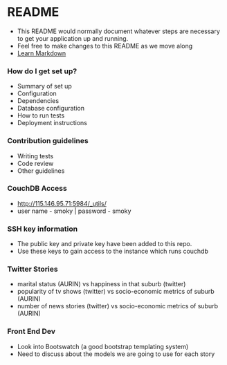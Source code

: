 # README #

* This README would normally document whatever steps are necessary to get your application up and running.
* Feel free to make changes to this README as we move along
* [Learn Markdown](https://bitbucket.org/tutorials/markdowndemo)


### How do I get set up? ###

* Summary of set up
* Configuration
* Dependencies
* Database configuration
* How to run tests
* Deployment instructions

### Contribution guidelines ###

* Writing tests
* Code review
* Other guidelines

### CouchDB Access ###
* http://115.146.95.71:5984/_utils/
* user name - smoky | password - smoky

### SSH key information ###
* The public key and private key have been added to this repo.
* Use these keys to gain access to the instance which runs couchdb

### Twitter Stories
* marital status (AURIN) vs happiness in that suburb (twitter)
* popularity of tv shows (twitter) vs socio-economic metrics of suburb (AURIN)
* number of news stories (twitter) vs socio-economic metrics of suburb (AURIN)

### Front End Dev
* Look into Bootswatch (a good bootstrap templating system)
* Need to discuss about the models we are going to use for each story